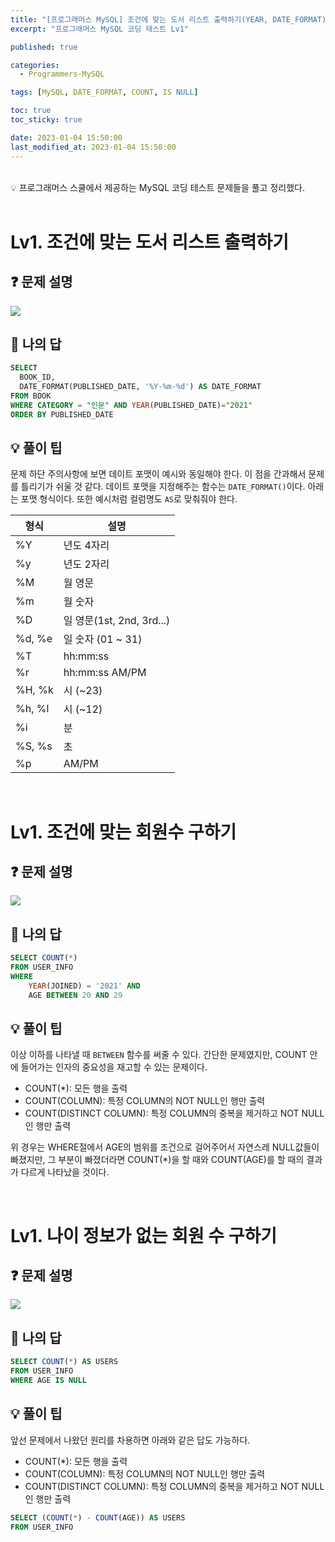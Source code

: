 ```yaml
---
title: "[프로그래머스 MySQL] 조건에 맞는 도서 리스트 출력하기(YEAR, DATE_FORMAT), 조건에 맞는 회원수 구하기, 나이 정보가 없는 회원 수 구하기"
excerpt: "프로그래머스 MySQL 코딩 테스트 Lv1"

published: true

categories:
  - Programmers-MySQL

tags: [MySQL, DATE_FORMAT, COUNT, IS NULL] 

toc: true
toc_sticky: true

date: 2023-01-04 15:50:00
last_modified_at: 2023-01-04 15:50:00
---
```

<br>

<div class="notice--primary" markdown="1">
💡 프로그래머스 스쿨에서 제공하는 MySQL 코딩 테스트 문제들을 풀고 정리했다.
</div>


<br>

# Lv1. 조건에 맞는 도서 리스트 출력하기

## ❓ 문제 설명

<IMG SRC="https://user-images.githubusercontent.com/115082062/210498103-d95e7e9d-c733-405c-a9bd-8382837b7494.png">

## 📝 나의 답

```sql
SELECT 
  BOOK_ID, 
  DATE_FORMAT(PUBLISHED_DATE, '%Y-%m-%d') AS DATE_FORMAT
FROM BOOK
WHERE CATEGORY = "인문" AND YEAR(PUBLISHED_DATE)="2021"
ORDER BY PUBLISHED_DATE
```

## 💡 풀이 팁
문제 하단 주의사항에 보면 데이트 포맷이 예시와 동일해야 한다. 이 점을 간과해서 문제를 틀리기가 쉬울 것 같다. 데이트 포맷을 지정해주는 함수는 `DATE_FORMAT()`이다. 아래는 포맷 형식이다. 또한 예시처럼 컬럼명도 `AS`로 맞춰줘야 한다. 


| 형식 | 설명 |
| --- | --- |
| %Y | 년도 4자리 |
| %y | 년도 2자리 |
| %M | 월 영문 |
| %m | 월 숫자 |
| %D | 일 영문(1st, 2nd, 3rd...) |
| %d, %e | 일 숫자 (01 ~ 31) |
| %T | hh:mm:ss |
| %r | hh:mm:ss AM/PM |
| %H, %k | 시 (~23) |
| %h, %l | 시 (~12) |
| %i | 분 |
| %S, %s | 초 |
| %p | AM/PM |

<br>

# Lv1. 조건에 맞는 회원수 구하기

## ❓ 문제 설명

<img src="https://user-images.githubusercontent.com/115082062/210501322-8e0be2f8-cabc-4dbd-b46f-051aebdce6b9.png">

## 📝 나의 답

```sql
SELECT COUNT(*)
FROM USER_INFO
WHERE 
    YEAR(JOINED) = '2021' AND
    AGE BETWEEN 20 AND 29
```

## 💡 풀이 팁
이상 이하를 나타낼 때 `BETWEEN` 함수를 써줄 수 있다. 간단한 문제였지만, COUNT 안에 들어가는 인자의 중요성을 재고할 수 있는 문제이다.

- COUNT(*): 모든 행을 출력
- COUNT(COLUMN): 특정 COLUMN의 NOT NULL인 행만 출력
- COUNT(DISTINCT COLUMN): 특정 COLUMN의 중복을 제거하고 NOT NULL인 행만 출력

위 경우는 WHERE절에서 AGE의 범위를 조건으로 걸어주어서 자연스레 NULL값들이 빠졌지만, 그 부분이 빠졌더라면 COUNT(*)을 할 때와 COUNT(AGE)를 할 때의 결과가 다르게 나타났을 것이다.

<br>

# Lv1. 나이 정보가 없는 회원 수 구하기

## ❓ 문제 설명

<img src="https://user-images.githubusercontent.com/115082062/210502962-7fbcb930-630f-4c25-b4fa-c3eeea31393b.png">


## 📝 나의 답

```sql
SELECT COUNT(*) AS USERS
FROM USER_INFO
WHERE AGE IS NULL
```

## 💡 풀이 팁

앞선 문제에서 나왔던 원리를 차용하면 아래와 같은 답도 가능하다.

- COUNT(*): 모든 행을 출력
- COUNT(COLUMN): 특정 COLUMN의 NOT NULL인 행만 출력
- COUNT(DISTINCT COLUMN): 특정 COLUMN의 중복을 제거하고 NOT NULL인 행만 출력

```sql
SELECT (COUNT(*) - COUNT(AGE)) AS USERS
FROM USER_INFO
```